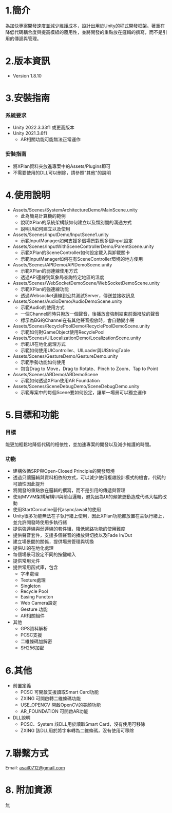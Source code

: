 # 1.簡介
為加快專案開發速度並減少維護成本，設計出用於Unity的程式開發框架。著重在降低代碼耦合度與提高模組的覆用性，並將開發的重點放在邏輯的撰寫，而不是引用的傳遞與管理。
# 2.版本資訊
- Version 1.8.10
# 3.安裝指南
### 系統要求
- Unity 2022.3.33f1 或更高版本
- Unity 2021.3.6f1
  - AR相關功能可能無法正常運作
### 安裝指南
- 將XPlan資料夾放進專案中的Assets/Plugins即可
- 不需要使用的DLL可以刪除，請參照"其他"的說明
  
# 4.使用說明
- Assets/Scenes/SystemArchitectureDemo/MainScene.unity
  - 此為簡易計算機的範例
  - 說明XPlan的系統架構該如何建立以及類別間的溝通方式
  - 說明UI如何建立以及使用
- Assets/Scenes/InputDemo/InputScene1.unity
  - 示範InputManager如何支援多個場景對應多個Input設定 
- Assets/Scenes/InputWithSceneControllerDemo/ParentScene.unity
  - 示範XPlan的SceneController如何設定載入與卸載關卡
  - 示範InputManager如何在有SceneController環境的地方使用
- Assets/Scenes/APIDemo/APIDemoScene.unity
  - 示範XPlan的弱連線使用方式
  - 透過API連線到氣象局查詢特定地區的溫度
- Assets/Scenes/WebSocketDemoScene/WebSocketDemoScene.unity
  - 示範XPlan的強連線功能
  - 透過Websocket連線到公共測試Server，傳送並接收訊息
- Assets/Scenes/AudioDemo/AudioDemoScene.unity
  - 示範Audio的使用方式
  - 一個Channel同時只撥放一個聲音，後播放會強制結束前面撥放的聲音
  - 標示為BG的Channel在有其他聲音撥放時，會自動變小聲
- Assets/Scenes/RecyclePoolDemo/RecyclePoolDemoScene.unity
  - 示範如何對GameObject使用RecyclePool
- Assets/Scenes/UILocalizationDemo/LocalizationScene.unity
  - 示範UI在地化處理方式
  - 示範如何使用UIController、UILoader與UIStringTable
- Assets/Scenes/GestureDemo/GestureDemo.unity
  - 示範手勢功能如何使用
  - 包含Drag to Move，Drag to Rotate、Pinch to Zoom、Tap to Point
- Assets/Scenes/ARDemo/ARDemoScene
  - 示範如何透過XPlan使用AR Foundation
- Assets/Scenes/SceneDebugDemo/SceneDebugDemo.unity
  - 示範專案中的每個Scene要如何設定，讓單一場景可以獨立運作
 
# 5.目標和功能
### 目標
能更加輕鬆地降低代碼的相依性，並加速專案的開發以及減少維護的時間。
### 功能
- 建構依循SRP與Open-Closed Principle的開發環境
- 透過只讓邏輯與資料相依的方式，可以減少使用複雜設計模式的機會，代碼的可讀性因此提升
- 將開發的重點放在邏輯的撰寫，而不是引用的傳遞與管理
- 使用MVVM架構解構UI與前台邏輯，避免因為UI的頻繁更動造成代碼大幅的改動
- 使用StartCoroutine替代async/await的使用
- Unity很多功能無法在子執行緒上使用，因此XPlan功能都放置在主執行緒上，並允許開發時使用多執行緒
- 提供強連線與弱連線的套件組，降低網路功能的使用難度
- 提供聲音套件，支援多個聲音的播放與切換以及Fade In/Out
- 建立場景間的關係，提供場景管理與切換
- 提供UI的在地化處理
- 每個場景可設定不同的按鍵輸入
- 提供常用元件
- 提供常用函式庫，包含
  - 字串處理
  - Texture處理
  - Singleton
  - Recycle Pool
  - Easing Functon
  - Web Camera設定
  - Gesture 功能
  - AR相關組件
- 其他 
  - GPS資料解析
  - PCSC支援
  - 二維條碼加解密
  - SH256加密
# 6.其他
- 前置定義
  - PCSC 可開啟支援讀取Smart Card功能
  - ZXING 可開啟轉二維條碼功能
  - USE_OPENCV 開啟OpenCV的美顏功能
  - AR_FOUNDATION 可開啟AR功能
- DLL說明
  - PCSC、System 該DLL用於讀取Smart Card，沒有使用可移除
  - ZXING 該DLL用於將字串轉為二維條碼，沒有使用可移除

# 7.聯繫方式
Email: asail0712@gmail.com

# 8. 附加資源
無
